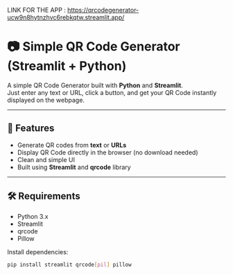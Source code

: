 LINK FOR THE APP : https://qrcodegenerator-ucw9n8hytnzhvc6rebkqtw.streamlit.app/


# 📷 Simple QR Code Generator (Streamlit + Python)

A simple QR Code Generator built with **Python** and **Streamlit**.  
Just enter any text or URL, click a button, and get your QR Code instantly displayed on the webpage.

---

## 🚀 Features
- Generate QR codes from **text** or **URLs**
- Display QR Code directly in the browser (no download needed)
- Clean and simple UI
- Built using **Streamlit** and **qrcode** library

---

## 🛠️ Requirements
- Python 3.x
- Streamlit
- qrcode
- Pillow

Install dependencies:
```bash
pip install streamlit qrcode[pil] pillow
